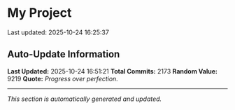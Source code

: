 # My Project


Last updated: 2025-10-24 16:25:37




































































































































































































































































































































































































































































































































































































































































































































































































































































































































































































































































































































































































































































































































































































































































































































































































































































































































































































































































































































































































































































































































































































































































































































































































































































































































































































































































## Auto-Update Information

**Last Updated:** 2025-10-24 16:51:21
**Total Commits:** 2173
**Random Value:** 9219
**Quote:** _Progress over perfection._

---
_This section is automatically generated and updated._